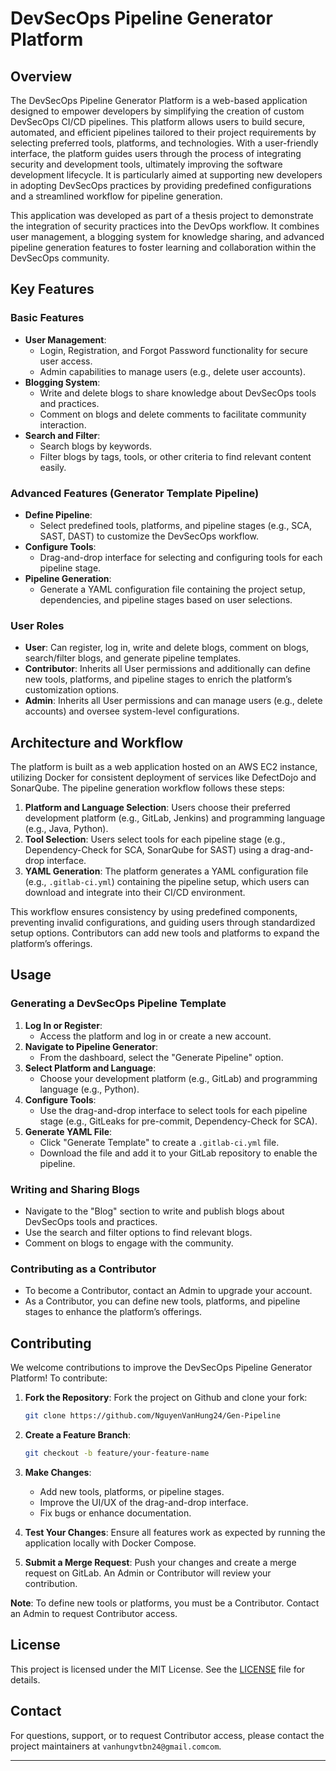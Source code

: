 # DevSecOps Pipeline Generator Platform

## Overview

The DevSecOps Pipeline Generator Platform is a web-based application designed to empower developers by simplifying the creation of custom DevSecOps CI/CD pipelines. This platform allows users to build secure, automated, and efficient pipelines tailored to their project requirements by selecting preferred tools, platforms, and technologies. With a user-friendly interface, the platform guides users through the process of integrating security and development tools, ultimately improving the software development lifecycle. It is particularly aimed at supporting new developers in adopting DevSecOps practices by providing predefined configurations and a streamlined workflow for pipeline generation.

This application was developed as part of a thesis project to demonstrate the integration of security practices into the DevOps workflow. It combines user management, a blogging system for knowledge sharing, and advanced pipeline generation features to foster learning and collaboration within the DevSecOps community.

## Key Features

### Basic Features
- **User Management**:
  - Login, Registration, and Forgot Password functionality for secure user access.
  - Admin capabilities to manage users (e.g., delete user accounts).
- **Blogging System**:
  - Write and delete blogs to share knowledge about DevSecOps tools and practices.
  - Comment on blogs and delete comments to facilitate community interaction.
- **Search and Filter**:
  - Search blogs by keywords.
  - Filter blogs by tags, tools, or other criteria to find relevant content easily.

### Advanced Features (Generator Template Pipeline)
- **Define Pipeline**:
  - Select predefined tools, platforms, and pipeline stages (e.g., SCA, SAST, DAST) to customize the DevSecOps workflow.
- **Configure Tools**:
  - Drag-and-drop interface for selecting and configuring tools for each pipeline stage.
- **Pipeline Generation**:
  - Generate a YAML configuration file containing the project setup, dependencies, and pipeline stages based on user selections.

### User Roles
- **User**: Can register, log in, write and delete blogs, comment on blogs, search/filter blogs, and generate pipeline templates.
- **Contributor**: Inherits all User permissions and additionally can define new tools, platforms, and pipeline stages to enrich the platform’s customization options.
- **Admin**: Inherits all User permissions and can manage users (e.g., delete accounts) and oversee system-level configurations.

## Architecture and Workflow

The platform is built as a web application hosted on an AWS EC2 instance, utilizing Docker for consistent deployment of services like DefectDojo and SonarQube. The pipeline generation workflow follows these steps:

1. **Platform and Language Selection**: Users choose their preferred development platform (e.g., GitLab, Jenkins) and programming language (e.g., Java, Python).
2. **Tool Selection**: Users select tools for each pipeline stage (e.g., Dependency-Check for SCA, SonarQube for SAST) using a drag-and-drop interface.
3. **YAML Generation**: The platform generates a YAML configuration file (e.g., `.gitlab-ci.yml`) containing the pipeline setup, which users can download and integrate into their CI/CD environment.

This workflow ensures consistency by using predefined components, preventing invalid configurations, and guiding users through standardized setup options. Contributors can add new tools and platforms to expand the platform’s offerings.


## Usage

### Generating a DevSecOps Pipeline Template
1. **Log In or Register**:
   - Access the platform and log in or create a new account.
2. **Navigate to Pipeline Generator**:
   - From the dashboard, select the "Generate Pipeline" option.
3. **Select Platform and Language**:
   - Choose your development platform (e.g., GitLab) and programming language (e.g., Python).
4. **Configure Tools**:
   - Use the drag-and-drop interface to select tools for each pipeline stage (e.g., GitLeaks for pre-commit, Dependency-Check for SCA).
5. **Generate YAML File**:
   - Click "Generate Template" to create a `.gitlab-ci.yml` file.
   - Download the file and add it to your GitLab repository to enable the pipeline.

### Writing and Sharing Blogs
- Navigate to the "Blog" section to write and publish blogs about DevSecOps tools and practices.
- Use the search and filter options to find relevant blogs.
- Comment on blogs to engage with the community.

### Contributing as a Contributor
- To become a Contributor, contact an Admin to upgrade your account.
- As a Contributor, you can define new tools, platforms, and pipeline stages to enhance the platform’s offerings.

## Contributing

We welcome contributions to improve the DevSecOps Pipeline Generator Platform! To contribute:

1. **Fork the Repository**:
   Fork the project on Github and clone your fork:
   ```bash
   git clone https://github.com/NguyenVanHung24/Gen-Pipeline
   ```

2. **Create a Feature Branch**:
   ```bash
   git checkout -b feature/your-feature-name
   ```

3. **Make Changes**:
   - Add new tools, platforms, or pipeline stages.
   - Improve the UI/UX of the drag-and-drop interface.
   - Fix bugs or enhance documentation.

4. **Test Your Changes**:
   Ensure all features work as expected by running the application locally with Docker Compose.

5. **Submit a Merge Request**:
   Push your changes and create a merge request on GitLab. An Admin or Contributor will review your contribution.

**Note**: To define new tools or platforms, you must be a Contributor. Contact an Admin to request Contributor access.

## License

This project is licensed under the MIT License. See the [LICENSE](LICENSE) file for details.

## Contact

For questions, support, or to request Contributor access, please contact the project maintainers at `vanhungvtbn24@gmail.comcom`.

---
